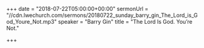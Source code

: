 +++
date = "2018-07-22T05:00:00+00:00"
sermonUrl = "//cdn.lwechurch.com/sermons/20180722_sunday_barry_gin_The_Lord_is_God_Youre_Not.mp3"
speaker = "Barry Gin"
title = "The Lord Is God. You’re Not."

+++
